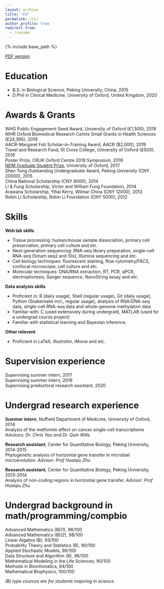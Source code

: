 ```yaml
---
layout: archive
title: "CV"
permalink: /cv/
author_profile: true
redirect_from:
  - /resume
---
```


{% include base_path %}

[PDF version](http://zhiyhu.github.io/files/Zhiyuan_CV.pdf)

Education
======
* B.S. in Biological Science, Peking University, China, 2015
* D.Phil in Clinical Medicine, University of Oxford, United Kingdom, 2020


Awards & Grants
======
WHG Public Engagement Seed Award, University of Oxford (£1,500), 2019  
NIHR Oxford Biomedical Research Centre Small Grants in Health Sciences (£24,395), 2019  
AACR-Margaret Foti Scholar-in-Training Award, AACR ($2,000), 2019  
Travel and Research Fund, St Cross College, University of Oxford (£500), 2019  
Poster Prize, CRUK Oxford Centre 2018 Symposium, 2018  
[NDM Graduate Student Prize](https://www.ndm.ox.ac.uk/zhiyuan-hu), University of Oxford, 2017  
Shen Tong Outstanding Undergraduate Award, Peking University (CNY 20000), 2015  
China National Scholarship (CNY 8000), 2014  
Li & Fung Scholarship, Victor and William Fung Foundation, 2014  
Arawana Scholarship, Yihai Kerry, Wilmar China (CNY 12000), 2013  
Robin Li Scholarship, Robin Li Foundation (CNY 5000), 2012  


Skills
======
**Web lab skills**
* Tissue processing: human/mouse sample dissociation, primary cell preservation, primary cell culture and etc.
* Next-generation sequencing: RNA-seq library preparation, single-cell RNA-seq (Smart-seq2 and 10x), Illumina sequencing and etc.
* Cell biology techniques: fluorescent staining, flow cytometry/FACS, confocal microscope, cell culture and etc.
* Molecular techniques: DNA/RNA extraction, RT, PCR, qPCR, electrophoresis, Sanger sequence, NanoString assay and etc.

**Data analysis skills**
* Proficient in: R (daily usage), Shell (regular usage), Git (daily usage), Python (Snakemake incl., regular usage), analysis of RNA/DNA-seq data, single-cell RNA-seq data and whole-genome methylation data
* Familiar with: C (used extensively during undergrad), MATLAB (used for a undergrad course project)
* Familiar with statistical learning and Bayesian inference.

**Other relevent**
* Proficient in LaTeX, Illustrator, iMovie and etc.


Supervision experience
======
Supervising summer intern, 2017  
Supervising summer intern, 2019  
Supervising predoctoral research assistant, 2020  


Undergrad research experience
======
**Summer intern**, Nuffield Department of Medicine, University of Oxford, 2014  
Analysis of the metformin effect on cancer single-cell transcriptome *Advisors: Dr. Chris Yau and Dr. Quin Wills*

**Research assistant**, Center for Quantitative Biology, Peking University, 2014-2015  
Phylogenetic analysis of horizontal gene transfer in microbial microevolution. *Advisor: Prof Huaiqiu Zhu*

**Research assistant**, Center for Quantitative Biology, Peking University, 2013-2014  
Analysis of non-coding regions in horizontal gene transfer. *Advisor: Prof Huaiqiu Zhu*


Undergrad background in math/programming/compbio
======
Advanced Mathematics (B)(1), 96/100  
Advanced Mathematics (B)(2), 98/100  
Linear Algebra (B), 93/100  
Probability Theory and Statistics (B), 90/100  
Applied Stochastic Models, 99/100  
Data Structure and Algorithm (B), 96/100  
Mathematical Modeling in the Life Sciences, 90/100  
Methods in Bioinfomatics, 94/100  
Mathematical Biophysics, 100/100  
  
*(B) type cources are for students majoring in science.*

